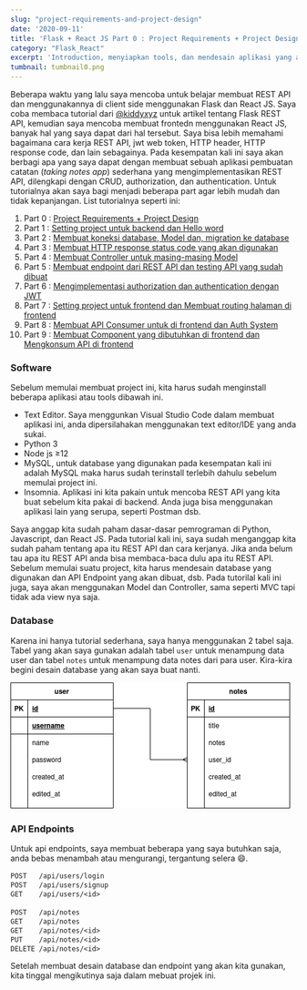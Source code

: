 ```yaml
---
slug: "project-requirements-and-project-design"
date: '2020-09-11'
title: 'Flask + React JS Part 0 : Project Requirements + Project Design'
category: "Flask_React"
excerpt: 'Introduction, menyiapkan tools, dan mendesain aplikasi yang akan dibuat sebelum memulai tutorial membuat aplikasi rest api dengan flask dan react js'
tumbnail: tumbnail0.png
---
```


Beberapa waktu yang lalu saya mencoba untuk belajar membuat REST API dan menggunakannya di client side menggunakan Flask dan React JS. Saya coba membaca tutorial dari [@kiddyxyz](https://medium.com/@kiddy.xyz/tutorial-restful-api-dengan-flask-python-part-1-pengenalan-instalasi-4836478ce651) untuk artikel tentang Flask REST API, kemudian saya mencoba membuat frontedn menggunakan React JS, banyak hal yang saya dapat dari hal tersebut. Saya bisa lebih memahami bagaimana cara kerja REST API, jwt web token, HTTP header, HTTP response code, dan lain sebagainya. Pada kesempatan kali ini saya akan berbagi apa yang saya dapat dengan membuat sebuah aplikasi pembuatan catatan (*taking notes app*) sederhana yang mengimplementasikan REST API, dilengkapi dengan CRUD, authorization, dan authentication. Untuk tutorialnya akan saya bagi menjadi beberapa part agar lebih mudah dan tidak kepanjangan. List tutorialnya seperti ini:

1. Part 0 : [Project Requirements + Project Design](/post/project-requirements-and-project-design)
2. Part 1 : [Setting project untuk backend dan Hello word](/post/setting-project-untuk-backend-dan-hello-word-flask)
3. Part 2 : [Membuat koneksi database, Model dan, migration ke database](/post/membuat-koneksi-database-model-dan-migration-ke-database)
4. Part 3 : [Membuat HTTP response status code yang akan digunakan](/post/membuat-HTTP-response-status-code-yang-akan-digunakan)
5. Part 4 : [Membuat Controller untuk masing-masing Model](/post/membuat-controller-untuk-masing-masing-model)
6. Part 5 : [Membuat endpoint dari REST API dan testing API yang sudah dibuat](/post/membuat-endpoint-dari-REST-API-dan-testing-API-yang-sudah-dibuat)
7. Part 6 : [Mengimplementasi authorization dan authentication dengan JWT](/post/mengimplementasi-authorization-dan-authentication-dengan-JWT)
8. Part 7 : [Setting project untuk frontend dan Membuat routing halaman di frontend](/post/setting-project-untuk-frontend-dan-Membuat-routing-halaman-di-frontend)
9. Part 8 : [Membuat API Consumer untuk di frontend dan Auth System](/post/membuat-API-consumer-untuk-di-frontend-dan-Auth-System)
10. Part 9 : [Membuat Component yang dibutuhkan di frontend dan Mengkonsum API di frontend](/post/membuat-component-yang-dibutuhkan-di-frontend-dan-mengkonsum-API-di-frontend)


### Software

Sebelum memulai membuat project ini, kita harus sudah menginstall beberapa aplikasi atau tools dibawah ini.

- Text Editor. Saya menggunkan Visual Studio Code dalam membuat aplikasi ini, anda dipersilahakan menggunakan text editor/IDE yang anda sukai.
- Python 3
- Node js ≥12
- MySQL, untuk database yang digunakan pada kesempatan kali ini adalah MySQL maka harus sudah terinstall terlebih dahulu sebelum memulai project ini.
- Insomnia. Aplikasi ini kita pakain untuk mencoba REST API yang kita buat sebelum kita pakai di backend. Anda juga bisa menggunakan aplikasi lain yang serupa, seperti Postman dsb.

Saya anggap kita  sudah paham dasar-dasar pemrograman di Python, Javascript, dan React JS. Pada tutorial kali ini, saya sudah menganggap kita sudah paham tentang apa itu REST API dan cara kerjanya. Jika anda belum tau apa itu REST API anda bisa membaca-baca dulu apa itu REST API. Sebelum memulai suatu project, kita harus mendesain database yang digunakan dan API Endpoint yang akan dibuat, dsb.  Pada tutorilal kali ini juga, saya akan menggunakan Model dan Controller, sama seperti MVC tapi tidak ada view nya saja.

### Database

Karena ini hanya tutorial sederhana, saya hanya menggunakan 2 tabel saja. Tabel yang akan saya gunakan adalah tabel `user` untuk menampung data user dan tabel `notes` untuk menampung data notes dari para user. Kira-kira begini desain database yang akan saya buat nanti.

![database](./image/database.png)

### API Endpoints

Untuk api endpoints, saya membuat beberapa yang saya butuhkan saja, anda bebas menambah atau mengurangi, tergantung selera 😄.

```
POST   /api/users/login
POST   /api/users/signup
GET    /api/users/<id>

POST   /api/notes
GET    /api/notes
GET    /api/notes/<id>
PUT    /api/notes/<id>
DELETE /api/notes/<id>
```

Setelah membuat desain database dan endpoint yang akan kita gunakan, kita tinggal mengikutinya saja dalam mebuat projek ini. 